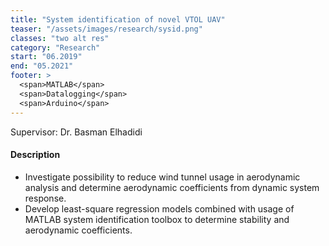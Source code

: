 ```yaml
---
title: "System identification of novel VTOL UAV"
teaser: "/assets/images/research/sysid.png"
classes: "two alt res"
category: "Research"
start: "06.2019"
end: "05.2021"
footer: >
  <span>MATLAB</span>
  <span>Datalogging</span>
  <span>Arduino</span>
---
```


Supervisor: Dr. Basman Elhadidi

#### Description

* Investigate possibility to reduce wind tunnel usage in aerodynamic analysis and determine aerodynamic coefficients from dynamic system response.
* Develop least-square regression models combined with usage of MATLAB system identification toolbox to determine stability and aerodynamic coefficients.